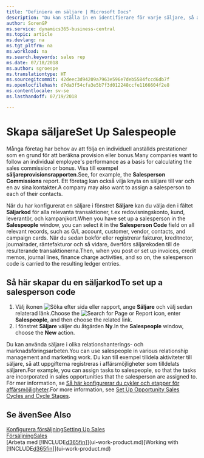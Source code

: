 ```yaml
---
title: "Definiera en säljare | Microsoft Docs"
description: "Du kan ställa in en identifierare för varje säljare, så att du kan övervaka prestanda för en enskild och tilldela en säljare till en kontakt."
author: SorenGP
ms.service: dynamics365-business-central
ms.topic: article
ms.devlang: na
ms.tgt_pltfrm: na
ms.workload: na
ms.search.keywords: sales rep
ms.date: 07/18/2018
ms.author: sgroespe
ms.translationtype: HT
ms.sourcegitcommit: 42deec3d94209a7963e596e7deb5584fccd6db7f
ms.openlocfilehash: d7da3f54cfa3e5b7f3d012248ccfe1166604f2e8
ms.contentlocale: sv-se
ms.lasthandoff: 07/19/2018

---
```

# <a name="set-up-salespeople"></a><span data-ttu-id="5b506-103">Skapa säljare</span><span class="sxs-lookup"><span data-stu-id="5b506-103">Set Up Salespeople</span></span>
<span data-ttu-id="5b506-104">Många företag har behov av att följa en individuell anställds prestationer som en grund för att beräkna provision eller bonus.</span><span class="sxs-lookup"><span data-stu-id="5b506-104">Many companies want to follow an individual employee's performance as a basis for calculating the sales commission or bonus.</span></span> <span data-ttu-id="5b506-105">Visa till exempel **säljareprovisionsrapporten**.</span><span class="sxs-lookup"><span data-stu-id="5b506-105">See, for example, the **Salesperson Commissions** report.</span></span> <span data-ttu-id="5b506-106">Ett företag kan också vilja knyta en säljare till var och en av sina kontakter.</span><span class="sxs-lookup"><span data-stu-id="5b506-106">A company may also want to assign a salesperson to each of their contacts.</span></span>

<span data-ttu-id="5b506-107">När du har konfigurerat en säljare i fönstret **Säljare** kan du välja den i fältet **Säljarkod** för alla relevanta transaktioner, t.ex redovisningskonto, kund, leverantör, och kampanjkort.</span><span class="sxs-lookup"><span data-stu-id="5b506-107">When you have set up a salesperson in the **Salespeople** window, you can select it in the **Salesperson Code** field on all relevant records, such as G/L account, customer, vendor, contacts, and campaign cards.</span></span> <span data-ttu-id="5b506-108">När du sedan bokför eller registrerar fakturor, kreditnotor, journalrader, räntefakturor och så vidare, överförs säljarekoden till de resulterande transaktionerna.</span><span class="sxs-lookup"><span data-stu-id="5b506-108">Then, when you post or set up invoices, credit memos, journal lines, finance charge activities, and so on, the salesperson code is carried to the resulting ledger entries.</span></span>

## <a name="to-set-up-a-salesperson-code"></a><span data-ttu-id="5b506-109">Så här skapar du en säljarkod</span><span class="sxs-lookup"><span data-stu-id="5b506-109">To set up a salesperson code</span></span>
1. <span data-ttu-id="5b506-110">Välj ikonen ![Söka efter sida eller rapport](media/ui-search/search_small.png "Ikonen Söka efter sida eller rapport"), ange **Säljare** och välj sedan relaterad länk.</span><span class="sxs-lookup"><span data-stu-id="5b506-110">Choose the ![Search for Page or Report](media/ui-search/search_small.png "Search for Page or Report icon") icon, enter **Salespeople**, and then choose the related link.</span></span>
2. <span data-ttu-id="5b506-111">I fönstret **Säljare** väljer du åtgärden **Ny**.</span><span class="sxs-lookup"><span data-stu-id="5b506-111">In the **Salespeople** window, choose the **New** action.</span></span>

<span data-ttu-id="5b506-112">Du kan använda säljare i olika relationshanterings- och marknadsföringsarbeten.</span><span class="sxs-lookup"><span data-stu-id="5b506-112">You can use salespeople in various relationship management and marketing work.</span></span> <span data-ttu-id="5b506-113">Du kan till exempel tilldela aktiviteter till säljare, så att uppgifterna registreras i affärsmöjligheter som tilldelats säljaren.</span><span class="sxs-lookup"><span data-stu-id="5b506-113">For example, you can assign tasks to salespeople, so that the tasks are incorporated in sales opportunities that the salesperson are assigned to.</span></span> <span data-ttu-id="5b506-114">För mer information, se [Så här konfigurerar du cykler och etapper för affärsmöjligheter](marketing-how-setup-opportunity-sales-cycles-stages.md).</span><span class="sxs-lookup"><span data-stu-id="5b506-114">For more information, see [Set Up Opportunity Sales Cycles and Cycle Stages](marketing-how-setup-opportunity-sales-cycles-stages.md).</span></span>

## <a name="see-also"></a><span data-ttu-id="5b506-115">Se även</span><span class="sxs-lookup"><span data-stu-id="5b506-115">See Also</span></span>
[<span data-ttu-id="5b506-116">Konfigurera försäljning</span><span class="sxs-lookup"><span data-stu-id="5b506-116">Setting Up Sales</span></span>](sales-setup-sales.md)  
[<span data-ttu-id="5b506-117">Försäljning</span><span class="sxs-lookup"><span data-stu-id="5b506-117">Sales</span></span>](sales-manage-sales.md)  
<span data-ttu-id="5b506-118">[Arbeta med [!INCLUDE[d365fin](includes/d365fin_md.md)]](ui-work-product.md)</span><span class="sxs-lookup"><span data-stu-id="5b506-118">[Working with [!INCLUDE[d365fin](includes/d365fin_md.md)]](ui-work-product.md)</span></span>  

